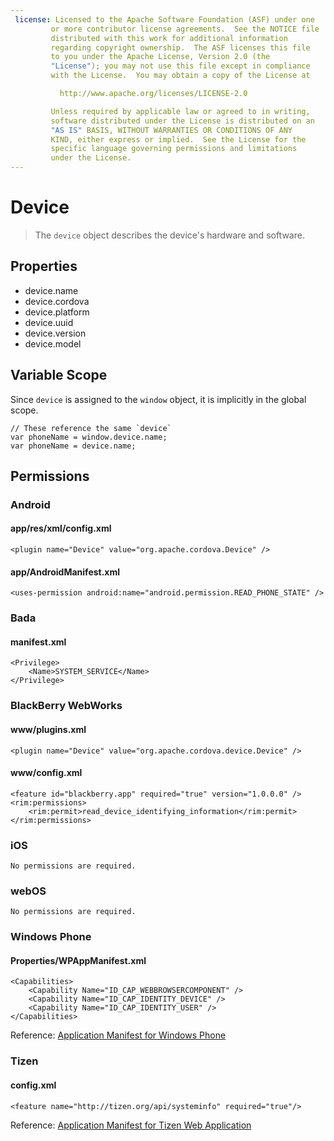 ```yaml
---
 license: Licensed to the Apache Software Foundation (ASF) under one
         or more contributor license agreements.  See the NOTICE file
         distributed with this work for additional information
         regarding copyright ownership.  The ASF licenses this file
         to you under the Apache License, Version 2.0 (the
         "License"); you may not use this file except in compliance
         with the License.  You may obtain a copy of the License at

           http://www.apache.org/licenses/LICENSE-2.0

         Unless required by applicable law or agreed to in writing,
         software distributed under the License is distributed on an
         "AS IS" BASIS, WITHOUT WARRANTIES OR CONDITIONS OF ANY
         KIND, either express or implied.  See the License for the
         specific language governing permissions and limitations
         under the License.
---
```


Device
======

> The `device` object describes the device's hardware and software.

Properties
----------

- device.name
- device.cordova
- device.platform
- device.uuid
- device.version
- device.model

Variable Scope
--------------

Since `device` is assigned to the `window` object, it is implicitly in the global scope.

    // These reference the same `device`
    var phoneName = window.device.name;
    var phoneName = device.name;

Permissions
-----------

### Android

#### app/res/xml/config.xml

    <plugin name="Device" value="org.apache.cordova.Device" />

#### app/AndroidManifest.xml

    <uses-permission android:name="android.permission.READ_PHONE_STATE" />

### Bada

#### manifest.xml

    <Privilege>
        <Name>SYSTEM_SERVICE</Name>
    </Privilege>

### BlackBerry WebWorks

#### www/plugins.xml

    <plugin name="Device" value="org.apache.cordova.device.Device" />

#### www/config.xml

    <feature id="blackberry.app" required="true" version="1.0.0.0" />
    <rim:permissions>
        <rim:permit>read_device_identifying_information</rim:permit>
    </rim:permissions>

### iOS

    No permissions are required.

### webOS

    No permissions are required.

### Windows Phone

#### Properties/WPAppManifest.xml

    <Capabilities>
        <Capability Name="ID_CAP_WEBBROWSERCOMPONENT" />
        <Capability Name="ID_CAP_IDENTITY_DEVICE" />
        <Capability Name="ID_CAP_IDENTITY_USER" />
    </Capabilities>

Reference: [Application Manifest for Windows Phone](http://msdn.microsoft.com/en-us/library/ff769509%28v=vs.92%29.aspx)

### Tizen

#### config.xml

    <feature name="http://tizen.org/api/systeminfo" required="true"/>

Reference: [Application Manifest for Tizen Web Application](https://developer.tizen.org/help/topic/org.tizen.help.gs/Creating%20a%20Project.html?path=0_1_1_3#8814682_CreatingaProject-EditingconfigxmlFeatures)
